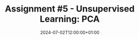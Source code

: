 ---
type: assignment
date: 2024-07-02T12:00:00+01:00
title: 'Assignment #5 - Unsupervised Learning: PCA'
pdf: /static_files/Exercises/Sheets/MVexercise5.pdf
attachment: /static_files/Exercises/Solutions/Ex5_Q3.R
solutions: /static_files/Exercises/Solutions/MVexercise_sol5.pdf
---